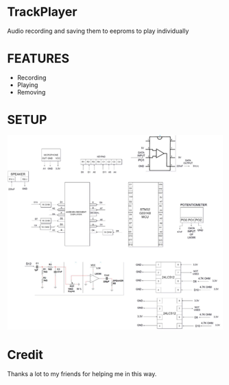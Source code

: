 # TrackPlayer
Audio recording and saving them to eeproms to play individually

# FEATURES
-  Recording
-  Playing
-  Removing

# SETUP
![project setup](https://github.com/pipd0un/TrackPlayer/blob/main/INTRO/intro.png)

# Credit 
Thanks a lot to my friends for helping me in this way.
